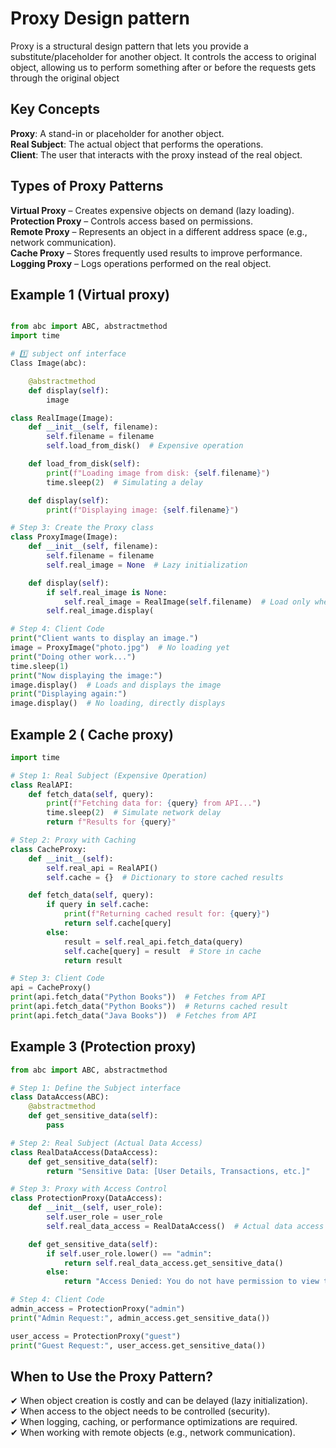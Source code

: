 # Proxy Design pattern

Proxy is a structural design pattern that lets you provide a substitute/placeholder for another object. It controls the access to original object, allowing us to perform something after or before the requests gets through the original object

## Key Concepts

**Proxy**: A stand-in or placeholder for another object.  
**Real Subject**: The actual object that performs the operations.  
**Client**: The user that interacts with the proxy instead of the real object.

## Types of Proxy Patterns

**Virtual Proxy** – Creates expensive objects on demand (lazy loading).  
**Protection Proxy** – Controls access based on permissions.  
**Remote Proxy** – Represents an object in a different address space (e.g., network communication).  
**Cache Proxy** – Stores frequently used results to improve performance.  
**Logging Proxy** – Logs operations performed on the real object.

## Example 1 (Virtual proxy)

```python

from abc import ABC, abstractmethod
import time

# 1️⃣ subject onf interface
Class Image(abc):

    @abstractmethod
    def display(self):
        image

class RealImage(Image):
    def __init__(self, filename):
        self.filename = filename
        self.load_from_disk()  # Expensive operation

    def load_from_disk(self):
        print(f"Loading image from disk: {self.filename}")
        time.sleep(2)  # Simulating a delay

    def display(self):
        print(f"Displaying image: {self.filename}")

# Step 3: Create the Proxy class
class ProxyImage(Image):
    def __init__(self, filename):
        self.filename = filename
        self.real_image = None  # Lazy initialization

    def display(self):
        if self.real_image is None:
            self.real_image = RealImage(self.filename)  # Load only when needed
        self.real_image.display(

# Step 4: Client Code
print("Client wants to display an image.")
image = ProxyImage("photo.jpg")  # No loading yet
print("Doing other work...")
time.sleep(1)
print("Now displaying the image:")
image.display()  # Loads and displays the image
print("Displaying again:")
image.display()  # No loading, directly displays

```

## Example 2 ( Cache proxy)

```python
import time

# Step 1: Real Subject (Expensive Operation)
class RealAPI:
    def fetch_data(self, query):
        print(f"Fetching data for: {query} from API...")
        time.sleep(2)  # Simulate network delay
        return f"Results for {query}"

# Step 2: Proxy with Caching
class CacheProxy:
    def __init__(self):
        self.real_api = RealAPI()
        self.cache = {}  # Dictionary to store cached results

    def fetch_data(self, query):
        if query in self.cache:
            print(f"Returning cached result for: {query}")
            return self.cache[query]
        else:
            result = self.real_api.fetch_data(query)
            self.cache[query] = result  # Store in cache
            return result

# Step 3: Client Code
api = CacheProxy()
print(api.fetch_data("Python Books"))  # Fetches from API
print(api.fetch_data("Python Books"))  # Returns cached result
print(api.fetch_data("Java Books"))  # Fetches from API
```

## Example 3 (Protection proxy)

```python
from abc import ABC, abstractmethod

# Step 1: Define the Subject interface
class DataAccess(ABC):
    @abstractmethod
    def get_sensitive_data(self):
        pass

# Step 2: Real Subject (Actual Data Access)
class RealDataAccess(DataAccess):
    def get_sensitive_data(self):
        return "Sensitive Data: [User Details, Transactions, etc.]"

# Step 3: Proxy with Access Control
class ProtectionProxy(DataAccess):
    def __init__(self, user_role):
        self.user_role = user_role
        self.real_data_access = RealDataAccess()  # Actual data access

    def get_sensitive_data(self):
        if self.user_role.lower() == "admin":
            return self.real_data_access.get_sensitive_data()
        else:
            return "Access Denied: You do not have permission to view this data."

# Step 4: Client Code
admin_access = ProtectionProxy("admin")
print("Admin Request:", admin_access.get_sensitive_data())

user_access = ProtectionProxy("guest")
print("Guest Request:", user_access.get_sensitive_data())
```

## When to Use the Proxy Pattern?

✔ When object creation is costly and can be delayed (lazy initialization).  
✔ When access to the object needs to be controlled (security).  
✔ When logging, caching, or performance optimizations are required.  
✔ When working with remote objects (e.g., network communication).  
